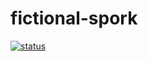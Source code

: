 # fictional-spork

[![status](https://github.com/flederwiesel/fictional-spork/actions/workflows/github-actions-demo.yml/badge.svg?branch=main)](https://github.com/flederwiesel/fictional-spork/actions/workflows/github-actions-demo.yml)

